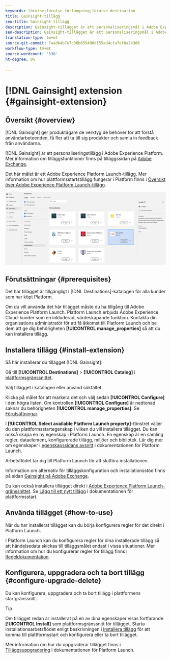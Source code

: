 ```yaml
---
keywords: förutse;förutse förlängning;förutse destination
title: Gainsight-tillägg
seo-title: Gainsight-tillägg
description: Gainsight-tillägget är ett personaliseringsmål i Adobe Experience Platform. Mer information om tilläggsfunktionerna finns på tilläggssidan på Adobe Exchange.
seo-description: Gainsight-tillägget är ett personaliseringsmål i Adobe Experience Platform. Mer information om tilläggsfunktionerna finns på tilläggssidan på Adobe Exchange.
translation-type: tm+mt
source-git-commit: 7aadb4b7e7c36b659490d155ad4cfa7ef0a24306
workflow-type: tm+mt
source-wordcount: '530'
ht-degree: 0%

---
```



# [!DNL Gainsight] extension  {#gainsight-extension}

## Översikt {#overview}

[!DNL Gainsight] ger produktägare de verktyg de behöver för att förstå användarbeteenden, få fler att ta till sig produkter och samla in feedback från användarna.

[!DNL Gainsight] är ett personaliseringstillägg i Adobe Experience Platform. Mer information om tilläggsfunktioner finns på tilläggssidan på [Adobe Exchange](https://www.adobeexchange.com/experiencecloud.details.103343.html).

Det här målet är ett Adobe Experience Platform Launch-tillägg. Mer information om hur plattformsstartstillägg fungerar i Platform finns i [Översikt över Adobe Experience Platform Launch-tillägg](../launch-extensions/overview.md).

![Gainsight-tillägg](../../assets/catalog/personalization/gainsight/catalog.png)

## Förutsättningar {#prerequisites}

Det här tillägget är tillgängligt i [!DNL Destinations]-katalogen för alla kunder som har köpt Platform.

Om du vill använda det här tillägget måste du ha tillgång till Adobe Experience Platform Launch. Platform Launch erbjuds Adobe Experience Cloud-kunder som en inkluderad, värdeskapande funktion. Kontakta din organisations administratör för att få åtkomst till Platform Launch och be dem att ge dig behörigheten **[!UICONTROL manage_properties]** så att du kan installera tillägg.

## Installera tillägg {#install-extension}

Så här installerar du tillägget [!DNL Gainsight]:

Gå till **[!UICONTROL Destinations]** > **[!UICONTROL Catalog]** i [plattformsgränssnittet](http://platform.adobe.com/).

Välj tillägget i katalogen eller använd sökfältet.

Klicka på målet för att markera det och välj sedan **[!UICONTROL Configure]** i den högra listen. Om kontrollen **[!UICONTROL Configure]** är nedtonad saknar du behörigheten **[!UICONTROL manage_properties]**. Se [Förutsättningar](#prerequisites).

I **[!UICONTROL Select available Platform Launch property]**-fönstret väljer du den plattformsstartegenskap i vilken du vill installera tillägget. Du kan också skapa en ny egenskap i Platform Launch. En egenskap är en samling regler, dataelement, konfigurerade tillägg, miljöer och bibliotek. Lär dig mer om egenskaper i [egenskapssidans avsnitt](https://experienceleague.adobe.com/docs/launch/using/reference/admin/companies-and-properties.html#properties-page) i dokumentationen för Platform Launch.

Arbetsflödet tar dig till Platform Launch för att slutföra installationen.

Information om alternativ för tilläggskonfiguration och installationsstöd finns på sidan [Gainsight på Adobe Exchange](https://www.adobeexchange.com/experiencecloud.details.103343.html).

Du kan också installera tillägget direkt i [Adobe Experience Platform Launch-gränssnittet](https://launch.adobe.com/). Se [Lägg till ett nytt tillägg](https://experienceleague.adobe.com/docs/launch/using/reference/manage-resources/extensions/overview.html?lang=en#add-a-new-extension) i dokumentationen för plattformsstart.

## Använda tillägget {#how-to-use}

När du har installerat tillägget kan du börja konfigurera regler för det direkt i Platform Launch.

I Platform Launch kan du konfigurera regler för dina installerade tillägg så att händelsedata skickas till tilläggsmålet endast i vissa situationer. Mer information om hur du konfigurerar regler för tillägg finns i [Regeldokumentation](https://experienceleague.adobe.com/docs/launch/using/reference/manage-resources/rules.html).

## Konfigurera, uppgradera och ta bort tillägg {#configure-upgrade-delete}

Du kan konfigurera, uppgradera och ta bort tillägg i plattformens startgränssnitt.

>[!TIP]
>
>Om tillägget redan är installerat på en av dina egenskaper visas fortfarande **[!UICONTROL Install]** som plattformsgränssnitt för tillägget. Starta installationsarbetsflödet enligt beskrivningen i [Installera tillägg](#install-extension) för att komma till plattformsstart och konfigurera eller ta bort tillägget.

Mer information om hur du uppgraderar tillägget finns i [Tilläggsuppgradering](https://experienceleague.adobe.com/docs/launch/using/reference/manage-resources/extensions/extension-upgrade.html) i dokumentationen för Platform Launch.